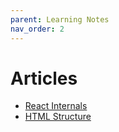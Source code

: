 ```yaml
---
parent: Learning Notes
nav_order: 2
---
```


# Articles

- [React Internals](https://github.com/guilhermebkel/react-rewritten)
- [HTML Structure](https://github.com/guilhermebkel/html-structure-study)
